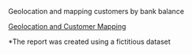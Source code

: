 Geolocation and mapping customers by bank balance

<p data-sourcepos="9:1-9:189" dir="auto"><a href="https://app.powerbi.com/view?r=eyJrIjoiNjdjNzQ1OTgtNDM5Yi00ZjE2LWI5ZWMtMGU0YzZkMDdkMDliIiwidCI6IjM1ODAxOWMyLWZmMWQtNGRlOC04MDBlLTk2YTRkMzgwNzMwYyIsImMiOjl9" rel="nofollow">Geolocation and Customer Mapping</a></p>



*The report was created using a fictitious dataset
